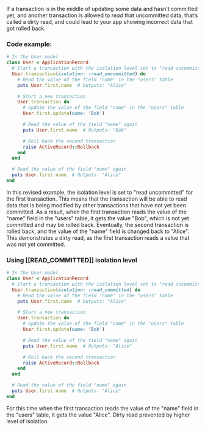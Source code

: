 If a transaction is in the middle of updating some data and hasn’t committed yet, and another transaction is allowed to _read_ that uncommitted data, that’s called a dirty read, and could lead to your app showing incorrect data that got rolled back.

### Code example: 

```ruby
# In the User model
class User < ApplicationRecord
  # Start a transaction with the isolation level set to "read uncommitted"
  User.transaction(isolation: :read_uncommitted) do
    # Read the value of the field "name" in the "users" table
    puts User.first.name  # Outputs: "Alice"

    # Start a new transaction
    User.transaction do
      # Update the value of the field "name" in the "users" table
      User.first.update(name: 'Bob')

      # Read the value of the field "name" again
      puts User.first.name  # Outputs: "Bob"

      # Roll back the second transaction
      raise ActiveRecord::Rollback
    end
  end

  # Read the value of the field "name" again
  puts User.first.name  # Outputs: "Alice"
end

```

In this revised example, the isolation level is set to "read uncommitted" for the first transaction. This means that the transaction will be able to read data that is being modified by other transactions that have not yet been committed. As a result, when the first transaction reads the value of the "name" field in the "users" table, it gets the value "Bob", which is not yet committed and may be rolled back. Eventually, the second transaction is rolled back, and the value of the "name" field is changed back to "Alice". This demonstrates a dirty read, as the first transaction reads a value that was not yet committed.

### Using [[READ_COMMITTED]] isolation level

```ruby
# In the User model
class User < ApplicationRecord
  # Start a transaction with the isolation level set to "read uncommitted"
  User.transaction(isolation: :read_committed) do
    # Read the value of the field "name" in the "users" table
    puts User.first.name  # Outputs: "Alice"

    # Start a new transaction
    User.transaction do
      # Update the value of the field "name" in the "users" table
      User.first.update(name: 'Bob')

      # Read the value of the field "name" again
      puts User.first.name  # Outputs: "Alice"

      # Roll back the second transaction
      raise ActiveRecord::Rollback
    end
  end

  # Read the value of the field "name" again
  puts User.first.name  # Outputs: "Alice"
end
```

For this time when the first transaction reads the value of the "name" field in the "users" table, it gets the value "Alice". Dirty read prevented by higher level of isolation.